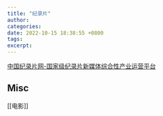 ```yaml
---
title: "纪录片"
author: 
categories: 
date: 2022-10-15 18:38:55 +0800
tags: 
excerpt: 
---
```




[中国纪录片网-国家级纪录片新媒体综合性产业运营平台](http://www.docuchina.cn/)


## Misc

[[电影]]

